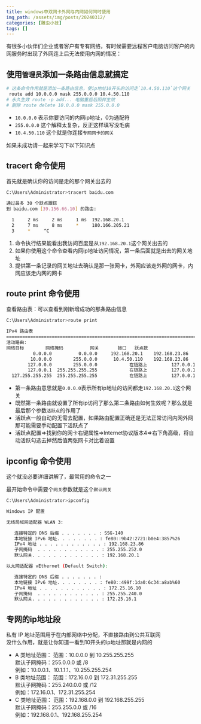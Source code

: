 ```yaml
---
title: windows中双网卡外网与内网如何同时使用
img_path: /assets/img/posts/20240312/
categories: [雕虫小技]
tags: []
---
```

有很多小伙伴们企业或者客户有专有网络，有时候需要远程客户电脑访问客户的内网服务时出现了外网连上后无法使用内网的情况：

## 使用`管理员`添加一条路由信息就搞定
```bash
# 这条命令作用就是添加一条路由信息，使ip地址10开头的访问走`10.4.50.110`这个网关
 route add 10.0.0.0 mask 255.0.0.0 10.4.50.110
# 永久生效 route -p add... 电脑重启后照样生效
# 删除 route delete 10.0.0.0 mask 255.0.0.0
```
* `10.0.0.0` 表示你要访问的内网ip地址，0为通配符
* `255.0.0.0` 这个解释太复杂，反正这样填写没毛病
* `10.4.50.110` 这个就是你连接`专网网卡的网关`

如果未成功请一起来学习下以下知识点

## tracert 命令使用
首先就是确认你的访问是走的那个网关出去的
```bash
C:\Users\Administrator>tracert baidu.com

通过最多 30 个跃点跟踪
到 baidu.com [39.156.66.10] 的路由:

  1     2 ms     2 ms     1 ms  192.168.20.1
  2     7 ms     8 ms     *     180.166.205.21
  3     *     ^C
```
1. 命令执行结果能看出我访问百度是从`192.168.20.1`这个网关出去的
2. 如果你使用这个命令查看内网ip地址访问情况，第一条后面就是出去的网关地址
3. 提供第一条记录的网关地址去确认是那一张网卡，外网应该走外网的网卡，内网应该走内网的网卡
  
## route print 命令使用
查看路由表：可以查看到刚新增成功的那条路由信息
```bash
C:\Users\Administrator>route print

IPv4 路由表
===========================================================================
活动路由:
网络目标        网络掩码          网关       接口   跃点数
          0.0.0.0          0.0.0.0     192.168.20.1    192.168.23.86     50
         10.0.0.0        255.0.0.0      10.4.50.110    192.168.23.86     51
        127.0.0.0        255.0.0.0            在链路上         127.0.0.1    331
        127.0.0.1  255.255.255.255            在链路上         127.0.0.1    331
  127.255.255.255  255.255.255.255            在链路上         127.0.0.1    331
```
* 第一条路由意思就是`0.0.0.0`表示所有ip地址的访问都走`192.168.20.1`这个网关
* 既然第一条路由就设置了所有ip访问了那么第二条路由如何生效呢？那么就是最后那个参数`活跃点`的作用了
* 活跃点一般自动的无需去配置，如果路由配置正确还是无法正常访问内网外网那可能需要手动配置下活跃点了
* 活跃点配置=>找到你的网卡右键属性=>Internet协议版本4=>右下角高级，将自动活跃勾选去掉然后值两张网卡对比着设置

## ipconfig 命令使用
这个就没必要详细讲解了，最常用的命令之一

最开始命令中需要个`网关`参数就是这个`默认网关`
```bash
C:\Users\Administrator>ipconfig

Windows IP 配置

无线局域网适配器 WLAN 3:

   连接特定的 DNS 后缀 . . . . . . . : SSG-140
   本地链接 IPv6 地址. . . . . . . . : fe80::9b42:2721:b0e4:3857%26
   IPv4 地址 . . . . . . . . . . . . : 192.168.23.86
   子网掩码  . . . . . . . . . . . . : 255.255.252.0
   默认网关. . . . . . . . . . . . . : 192.168.20.1

以太网适配器 vEthernet (Default Switch):

   连接特定的 DNS 后缀 . . . . . . . :
   本地链接 IPv6 地址. . . . . . . . : fe80::499f:1da0:6c34:a8ab%60
   IPv4 地址 . . . . . . . . . . . . : 172.25.16.10
   子网掩码  . . . . . . . . . . . . : 255.255.240.0
   默认网关. . . . . . . . . . . . . : 172.25.16.1
```


## 专网的ip地址段
私有 IP 地址范围用于在内部网络中分配，不直接路由到公共互联网  
没什么作用，就是让你知道一看到10开头的ip地址那就是内网的
* A 类地址范围：
范围：10.0.0.0 到 10.255.255.255  
默认子网掩码：255.0.0.0 或 /8  
例如：10.0.0.1、10.1.1.1、10.255.255.254
* B 类地址范围：
范围：172.16.0.0 到 172.31.255.255  
默认子网掩码：255.240.0.0 或 /12  
例如：172.16.0.1、172.31.255.254
* C 类地址范围：
范围：192.168.0.0 到 192.168.255.255  
默认子网掩码：255.255.0.0 或 /16  
例如：192.168.0.1、192.168.255.254
